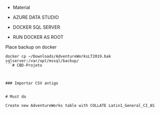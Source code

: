 

- Material

- AZURE DATA STUDIO
- DOCKER SQL SERVER
- RUN DOCKER AS ROOT


Place backup on docker
```
docker cp ~/Downloads/AdventureWorksLT2019.bak  sqlserver:/var/opt/mssql/backup/
```# CBD-Projeto



### Importar CSV antigo


# Must do 

Create new AdventureWorks table with COLLATE Latin1_General_CI_AS